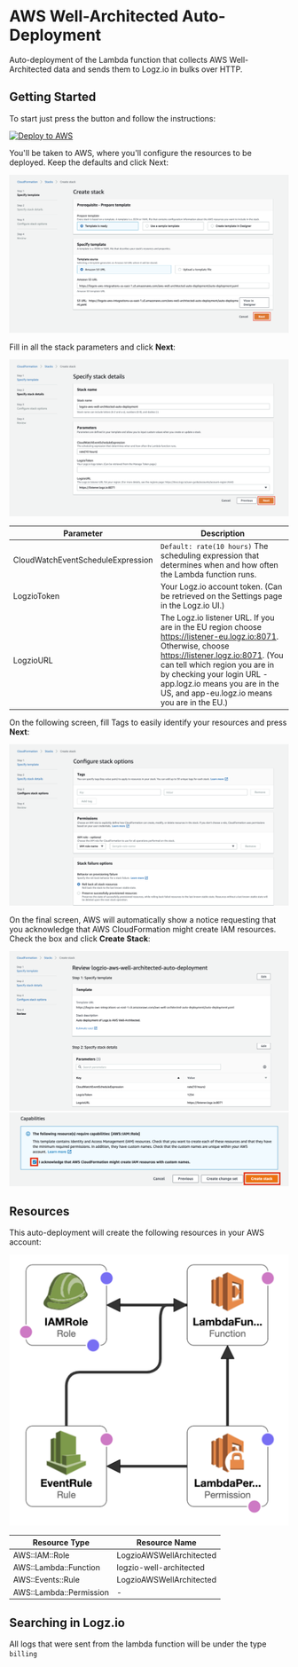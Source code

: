 # AWS Well-Architected Auto-Deployment

Auto-deployment of the Lambda function that collects AWS Well-Architected data and sends them to Logz.io in bulks over HTTP.

## Getting Started

To start just press the button and follow the instructions:

[![Deploy to AWS](https://dytvr9ot2sszz.cloudfront.net/logz-docs/lights/LightS-button.png)](https://console.aws.amazon.com/cloudformation/home?region=us-east-1#/stacks/create/template?templateURL=https://logzio-aws-integrations-us-east-1.s3.amazonaws.com/aws-well-architected-auto-deployment/auto-deployment.yaml&stackName=logzio-aws-well-architected-auto-deployment)

You'll be taken to AWS, where you'll configure the resources to be deployed. Keep the defaults and click Next:

![Screen_1](img/Screen_1.png)

Fill in all the stack parameters and click **Next**:

![Screen_2](img/Screen_2.png)

| Parameter | Description |
| --- | --- |
| CloudWatchEventScheduleExpression | `Default: rate(10 hours)` The scheduling expression that determines when and how often the Lambda function runs. |
| LogzioToken | Your Logz.io account token. (Can be retrieved on the Settings page in the Logz.io UI.) |
| LogzioURL | The Logz.io listener URL. If you are in the EU region choose https://listener-eu.logz.io:8071. Otherwise, choose https://listener.logz.io:8071. (You can tell which region you are in by checking your login URL - app.logz.io means you are in the US, and app-eu.logz.io means you are in the EU.) |

On the following screen, fill Tags to easily identify your resources and press **Next**:

![Screen_3](img/Screen_3.png)

On the final screen, AWS will automatically show a notice requesting that you acknowledge that AWS CloudFormation might create IAM resources. Check the box and click **Create Stack**:

![Screen_4](img/Screen_4.png)
![Screen_4_Checkbox](img/Screen_4_Checkbox.png)

## Resources

This auto-deployment will create the following resources in your AWS account:

![Resources](img/Resources.png)

| Resource Type | Resource Name |
| --- | --- |
| AWS::IAM::Role | LogzioAWSWellArchitected |
| AWS::Lambda::Function | logzio-well-architected |
| AWS::Events::Rule | LogzioAWSWellArchitected |
| AWS::Lambda::Permission | - |

## Searching in Logz.io

All logs that were sent from the lambda function will be under the type `billing` 
